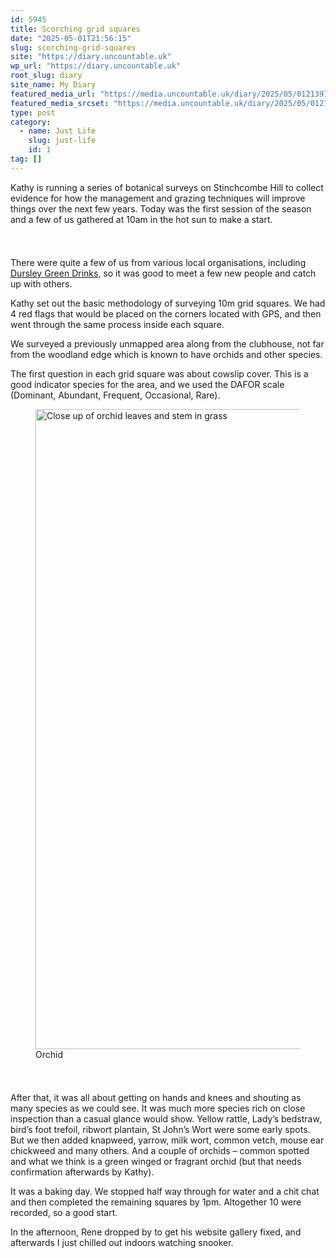 ```yaml
---
id: 5945
title: Scorching grid squares
date: "2025-05-01T21:56:15"
slug: scorching-grid-squares
site: "https://diary.uncountable.uk"
wp_url: "https://diary.uncountable.uk"
root_slug: diary
site_name: My Diary
featured_media_url: "https://media.uncountable.uk/diary/2025/05/01213912/IMG20250501124422.webp"
featured_media_srcset: "https://media.uncountable.uk/diary/2025/05/01213912/IMG20250501124422-300x130.webp 300w, https://media.uncountable.uk/diary/2025/05/01213912/IMG20250501124422-1024x445.webp 1024w, https://media.uncountable.uk/diary/2025/05/01213912/IMG20250501124422-150x150.webp 150w, https://media.uncountable.uk/diary/2025/05/01213912/IMG20250501124422-640x278.webp 640w, https://media.uncountable.uk/diary/2025/05/01213912/IMG20250501124422.webp 2294w"
type: post
category:
  - name: Just Life
    slug: just-life
    id: 1
tag: []
---
```



<p>Kathy is running a series of botanical surveys on Stinchcombe Hill to collect evidence for how the management and grazing techniques will improve things over the next few years.  Today was the first session of the season and a few of us gathered at 10am in the hot sun to make a start.</p>


<style>.kb-row-layout-id5945_629411-16 > .kt-row-column-wrap{align-content:start;}:where(.kb-row-layout-id5945_629411-16 > .kt-row-column-wrap) > .wp-block-kadence-column{justify-content:start;}.kb-row-layout-id5945_629411-16 > .kt-row-column-wrap{column-gap:var(--global-kb-gap-md, 2rem);row-gap:var(--global-kb-gap-md, 2rem);padding-top:var(--global-kb-spacing-sm, 1.5rem);padding-bottom:var(--global-kb-spacing-sm, 1.5rem);grid-template-columns:repeat(2, minmax(0, 1fr));}.kb-row-layout-id5945_629411-16 > .kt-row-layout-overlay{opacity:0.30;}@media all and (max-width: 1024px){.kb-row-layout-id5945_629411-16 > .kt-row-column-wrap{grid-template-columns:repeat(2, minmax(0, 1fr));}}@media all and (max-width: 767px){.kb-row-layout-id5945_629411-16 > .kt-row-column-wrap{grid-template-columns:minmax(0, 1fr);}.kb-row-layout-id5945_629411-16 > .kt-row-column-wrap > .wp-block-kadence-column:nth-of-type(1){order:2;}.kb-row-layout-id5945_629411-16 > .kt-row-column-wrap > .wp-block-kadence-column:nth-of-type(2){order:1;}.kb-row-layout-id5945_629411-16 > .kt-row-column-wrap > .wp-block-kadence-column:nth-of-type(3){order:12;}.kb-row-layout-id5945_629411-16 > .kt-row-column-wrap > .wp-block-kadence-column:nth-of-type(4){order:11;}.kb-row-layout-id5945_629411-16 > .kt-row-column-wrap > .wp-block-kadence-column:nth-of-type(5){order:22;}.kb-row-layout-id5945_629411-16 > .kt-row-column-wrap > .wp-block-kadence-column:nth-of-type(6){order:21;}.kb-row-layout-id5945_629411-16 > .kt-row-column-wrap > .wp-block-kadence-column:nth-of-type(7){order:32;}.kb-row-layout-id5945_629411-16 > .kt-row-column-wrap > .wp-block-kadence-column:nth-of-type(8){order:31;}}</style><div class="kb-row-layout-wrap kb-row-layout-id5945_629411-16 alignnone wp-block-kadence-rowlayout"><div class="kt-row-column-wrap kt-has-2-columns kt-row-layout-equal kt-tab-layout-inherit kt-mobile-layout-row kt-row-valign-top">
<style>.kadence-column5945_ce3a34-68 > .kt-inside-inner-col,.kadence-column5945_ce3a34-68 > .kt-inside-inner-col:before{border-top-left-radius:0px;border-top-right-radius:0px;border-bottom-right-radius:0px;border-bottom-left-radius:0px;}.kadence-column5945_ce3a34-68 > .kt-inside-inner-col{column-gap:var(--global-kb-gap-sm, 1rem);}.kadence-column5945_ce3a34-68 > .kt-inside-inner-col{flex-direction:column;}.kadence-column5945_ce3a34-68 > .kt-inside-inner-col > .aligncenter{width:100%;}.kadence-column5945_ce3a34-68 > .kt-inside-inner-col:before{opacity:0.3;}.kadence-column5945_ce3a34-68{position:relative;}@media all and (max-width: 1024px){.kadence-column5945_ce3a34-68 > .kt-inside-inner-col{flex-direction:column;justify-content:center;}}@media all and (max-width: 767px){.kadence-column5945_ce3a34-68 > .kt-inside-inner-col{flex-direction:column;justify-content:center;}}</style>
<div class="wp-block-kadence-column kadence-column5945_ce3a34-68"><div class="kt-inside-inner-col">
<p>There were quite a few of us from various local organisations, including <a href="https://dursleygreen.org.uk/dursley-green-drinks/">Dursley Green Drinks</a>, so it was good to meet a few new people and catch up with others.</p>



<p>Kathy set out the basic methodology of surveying 10m grid squares.  We had 4 red flags that would be placed on the corners located with GPS, and then went through the same process inside each square.</p>



<p>We surveyed a previously unmapped area along from the clubhouse, not far from the woodland edge which is known to have orchids and other species.</p>



<p>The first question in each grid square was about cowslip cover.  This is a good indicator species for the area, and we used the DAFOR scale (Dominant, Abundant, Frequent, Occasional, Rare).</p>
</div></div>


<style>.kadence-column5945_bf814b-8c > .kt-inside-inner-col,.kadence-column5945_bf814b-8c > .kt-inside-inner-col:before{border-top-left-radius:0px;border-top-right-radius:0px;border-bottom-right-radius:0px;border-bottom-left-radius:0px;}.kadence-column5945_bf814b-8c > .kt-inside-inner-col{column-gap:var(--global-kb-gap-sm, 1rem);}.kadence-column5945_bf814b-8c > .kt-inside-inner-col{flex-direction:column;}.kadence-column5945_bf814b-8c > .kt-inside-inner-col > .aligncenter{width:100%;}.kadence-column5945_bf814b-8c > .kt-inside-inner-col:before{opacity:0.3;}.kadence-column5945_bf814b-8c{position:relative;}@media all and (max-width: 1024px){.kadence-column5945_bf814b-8c > .kt-inside-inner-col{flex-direction:column;justify-content:center;}}@media all and (max-width: 767px){.kadence-column5945_bf814b-8c > .kt-inside-inner-col{flex-direction:column;justify-content:center;}}</style>
<div class="wp-block-kadence-column kadence-column5945_bf814b-8c"><div class="kt-inside-inner-col">
<figure class="wp-block-image size-large"><img loading="lazy" decoding="async" width="576" height="1024" src="https://media.uncountable.uk/diary/2025/05/01213906/IMG20250501114459-576x1024.webp" alt="Close up of orchid leaves and stem in grass" class="wp-image-5946" srcset="https://media.uncountable.uk/diary/2025/05/01213906/IMG20250501114459-576x1024.webp 576w, https://media.uncountable.uk/diary/2025/05/01213906/IMG20250501114459-169x300.webp 169w, https://media.uncountable.uk/diary/2025/05/01213906/IMG20250501114459-360x640.webp 360w, https://media.uncountable.uk/diary/2025/05/01213906/IMG20250501114459.webp 1360w" sizes="auto, (max-width: 576px) 100vw, 576px" /><figcaption class="wp-element-caption">Orchid</figcaption></figure>
</div></div>

</div></div>


<p>After that, it was all about getting on hands and knees and shouting as many species as we could see. It was much more species rich on close inspection than a casual glance would show. Yellow rattle, Lady&#8217;s bedstraw, bird&#8217;s foot trefoil, ribwort plantain, St John&#8217;s Wort were some early spots. But we then added knapweed, yarrow, milk wort, common vetch, mouse ear chickweed and many others. And a couple of orchids &#8211; common spotted and what we think is a green winged or fragrant orchid (but that needs confirmation afterwards by Kathy).</p>



<p>It was a baking day.  We stopped half way through for water and a chit chat and then completed the remaining squares by 1pm.  Altogether 10 were recorded, so a good start.</p>



<p>In the afternoon, Rene dropped by to get his website gallery fixed, and  afterwards I just chilled out indoors watching snooker.</p>
